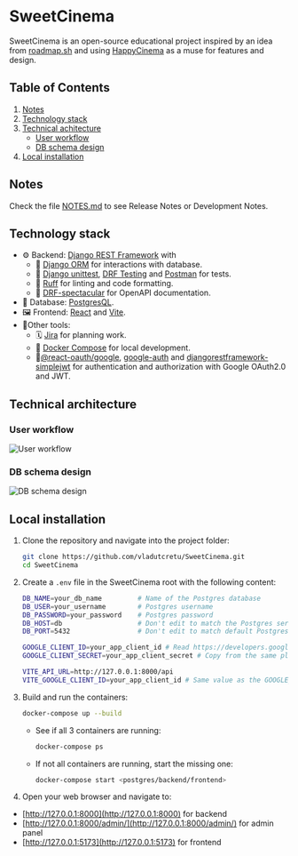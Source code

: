 # SweetCinema
SweetCinema is an open-source educational project inspired by an idea from [roadmap.sh](https://roadmap.sh/projects/movie-reservation-system) and using [HappyCinema](https://www.happycinema.ro/) as a muse for features and design. 


## Table of Contents
1. [Notes](#notes)
2. [Technology stack](#technology-stack)
3. [Technical achitecture](#technical-architecture)
    - [User workflow](#user-workflow)
    - [DB schema design](#db-schema-design)
4. [Local installation](#local-installation)


## Notes
Check the file [NOTES.md](NOTES.md) to see Release Notes or Development Notes.

## Technology stack
- ⚙️ Backend: [Django REST Framework](https://www.django-rest-framework.org) with
    - 🧰 [Django ORM](https://docs.djangoproject.com/en/5.2/topics/db/queries/) for interactions with database.
    - 🐛 [Django unittest](https://docs.djangoproject.com/en/5.1/topics/testing/overview/), [DRF Testing](https://www.django-rest-framework.org/api-guide/testing/) and [Postman](https://www.postman.com) for tests.
    - 🧶 [Ruff](https://docs.astral.sh/ruff/) for linting and code formatting.
    - 📄 [DRF-spectacular](https://drf-spectacular.readthedocs.io/en/latest/) for OpenAPI documentation.
- 💾 Database: [PostgresQL](https://www.postgresql.org/).
- 🖼️ Frontend: [React](https://react.dev/) and [Vite](https://vite.dev).
- 🧩Other tools:
    - 🗓️ [Jira](https://www.atlassian.com/software/jira) for planning work.
    - 🐋 [Docker Compose](https://www.docker.com/) for local development.
    - 🔐[@react-oauth/google](https://www.npmjs.com/package/@react-oauth/google), [google-auth](https://pypi.org/project/google-auth/) and [djangorestframework-simplejwt](https://pypi.org/project/djangorestframework-simplejwt/) for authentication and authorization with Google OAuth2.0 and JWT.
    


## Technical architecture

### User workflow
![User workflow](https://i.imgur.com/tu8nUz8.jpeg)

### DB schema design
![DB schema design](https://i.imgur.com/mpOoMu8.png)


## Local installation
1. Clone the repository and navigate into the project folder:
   ```sh
   git clone https://github.com/vladutcretu/SweetCinema.git
   cd SweetCinema
   ```
2. Create a `.env` file in the SweetCinema root with the following content:
    ```sh
    DB_NAME=your_db_name         # Name of the Postgres database
    DB_USER=your_username        # Postgres username
    DB_PASSWORD=your_password    # Postgres password
    DB_HOST=db                   # Don't edit to match the Postgres service name from docker-compose
    DB_PORT=5432                 # Don't edit to match default Postgres port

    GOOGLE_CLIENT_ID=your_app_client_id # Read https://developers.google.com/identity/gsi/web/guides/get-google-api-clientid
    GOOGLE_CLIENT_SECRET=your_app_client_secret # Copy from the same place as client_id

    VITE_API_URL=http://127.0.0.1:8000/api
    VITE_GOOGLE_CLIENT_ID=your_app_client_id # Same value as the GOOGLE_CLIENT_ID variable
    ```

3. Build and run the containers:
   ```sh
   docker-compose up --build
   ```
   - See if all 3 containers are running:
        ```sh
        docker-compose ps 
        ```
    - If not all containers are running, start the missing one:
        ```sh
        docker-compose start <postgres/backend/frontend>
        ```

4. Open your web browser and navigate to:
- [http://127.0.0.1:8000](http://127.0.0.1:8000) for backend
- [http://127.0.0.1:8000/admin/](http://127.0.0.1:8000/admin/) for admin panel
- [http://127.0.0.1:5173](http://127.0.0.1:5173) for frontend
